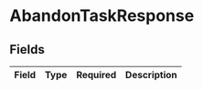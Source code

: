 # AbandonTaskResponse


## Fields

| Field       | Type        | Required    | Description |
| ----------- | ----------- | ----------- | ----------- |